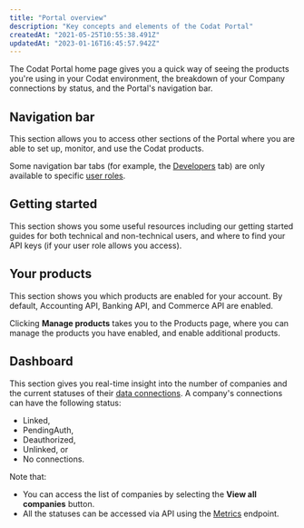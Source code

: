 ```yaml
---
title: "Portal overview"
description: "Key concepts and elements of the Codat Portal"
createdAt: "2021-05-25T10:55:38.491Z"
updatedAt: "2023-01-16T16:45:57.942Z"
---
```


The Codat Portal home page gives you a quick way of seeing the products you're using in your Codat environment, the breakdown of your Company connections by status, and the Portal's navigation bar.

## Navigation bar

This section allows you to access other sections of the Portal where you are able to set up, monitor, and use the Codat products.

Some navigation bar tabs (for example, the [Developers](https://docs.codat.io/docs/portal-for-developers) tab) are only available to specific [user roles](https://docs.codat.io/docs/user-roles).

## Getting started

This section shows you some useful resources including our getting started guides for both technical and non-technical users, and where to find your API keys (if your user role allows you access).

## Your products

This section shows you which products are enabled for your account. By default, Accounting API, Banking API, and Commerce API are enabled.

Clicking **Manage products** takes you to the Products page, where you can manage the products you have enabled, and enable additional products.

## Dashboard

This section gives you real-time insight into the number of companies and the current statuses of their [data connections](https://docs.codat.io/docs/core-dataconnections). A company's connections can have the following status:

- Linked,
- PendingAuth,
- Deauthorized,
- Unlinked, or
- No connections.

Note that:

- You can access the list of companies by selecting the **View all companies** button.
- All the statuses can be accessed via API using the <a class="external" href="https://api.codat.io/swagger/index.html#/Metrics/get_metrics_companies" target="_blank">Metrics</a> endpoint.
